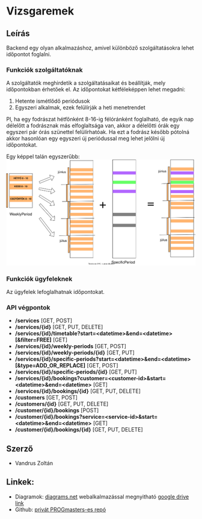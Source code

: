 # Vizsgaremek

## Leírás

Backend egy olyan alkalmazáshoz, amivel különböző szolgáltatásokra lehet időpontot foglalni.

### Funkciók szolgáltatóknak

A szolgáltatók meghirdetik a szolgáltatásaikat és beállítják, mely időpontokban érhetőek el.
Az időpontokat kétféleképpen lehet megadni:

1. Hetente ismétlődő periódusok
2. Egyszeri alkalmak, ezek felülírják a heti menetrendet

Pl, ha egy fodrászat hétfőnként 8-16-ig félóránként foglalható, de egyik nap délelőtt a fodrásznak más elfoglaltsága van,
akkor a délelőtti órák egy egyszeri pár órás szünettel felülírhatóak. Ha ezt a fodrász később pótolná akkor hasonlóan
egy egyszeri új periódussal meg lehet jelölni új időpontokat.

Egy képpel talán egyszerűbb:
![Időkezelés](doc/time-management.svg)

### Funkciók ügyfeleknek

Az ügyfelek lefoglalhatnak időpontokat.

### API végpontok

- **/services** [GET, POST]
- **/services/{id}** [GET, PUT, DELETE]
- **/services/{id}/timetable?start=\<datetime\>&end=\<datetime\>[&filter=FREE]** [GET]
- **/services/{id}/weekly-periods** [GET, POST]
- **/services/{id}/weekly-periods/{id}** [GET, PUT]
- **/services/{id}/specific-periods?start=\<datetime\>&end=\<datetime\>[&type=ADD_OR_REPLACE]** [GET, POST]
- **/services/{id}/specific-periods/{id}** [GET, PUT]
- **/services/{id}/bookings?customer=\<customer-id\>&start=\<datetime\>&end=\<datetime\>** [GET]
- **/services/{id}/bookings/{id}** [GET, PUT, DELETE]
- **/customers** [GET, POST]
- **/customers/{id}** [GET, PUT, DELETE]
- **/customer/{id}/bookings** [POST]
- **/customer/{id}/bookings?service=\<service-id\>&start=\<datetime\>&end=\<datetime\>** [GET]
- **/customer/{id}/bookings/{id}** [GET, PUT, DELETE]

## Szerző

- Vandrus Zoltán

## Linkek:

- Diagramok: [diagrams.net](https://app.diagrams.net) webalkalmazással
  megnyitható [google drive link](https://drive.google.com/file/d/12AK1elUCa2w8mthzNqpbRXYZbONwvwBY/view?usp=sharing)
- Github: [privát PROGmasters-es repó](https://github.com/PM-VallalatiBackend-SV2/vizsgaremek-Szunti)
